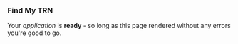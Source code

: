 ### Find My TRN

Your _application_ is **ready** - so long as this page rendered without any errors you're good to go.
